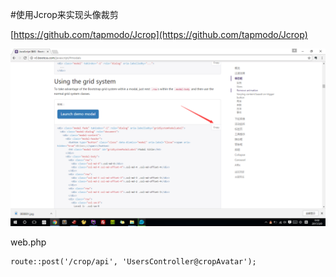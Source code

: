 #使用Jcrop来实现头像裁剪

[https://github.com/tapmodo/Jcrop](https://github.com/tapmodo/Jcrop)  

![](image/screenshot_1488991946724.png)



web.php
```
route::post('/crop/api', 'UsersController@cropAvatar');
```
